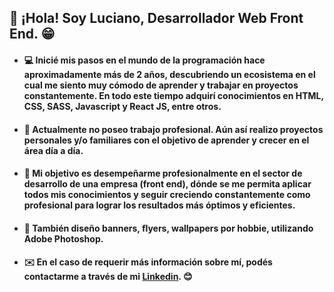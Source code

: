 ## 👋 ¡Hola! Soy Luciano, Desarrollador Web Front End. 😁

* #### 💻 Inicié mis pasos en el mundo de la programación hace aproximadamente más de 2 años, descubriendo un ecosistema en el cual me siento muy cómodo de aprender y trabajar en proyectos constantemente. En todo este tiempo adquirí conocimientos en HTML, CSS, SASS, Javascript y React JS, entre otros.

* #### 💼 Actualmente no poseo trabajo profesional.  Aún así realizo proyectos personales y/o familiares con el objetivo de aprender y crecer en el área día a día.

* #### 🎯 Mi objetivo es desempeñarme profesionalmente en el sector de desarrollo de una empresa (front end), dónde se me permita aplicar todos mis conocimientos y seguir creciendo constantemente como profesional para lograr los resultados más óptimos y eficientes.

* #### 🎨 También diseño banners, flyers, wallpapers por hobbie, utilizando Adobe Photoshop.

* #### ✉️ En el caso de requerir más información sobre mí, podés contactarme a través de mi [Linkedin](https://www.linkedin.com/in/luchofseven). 😊
